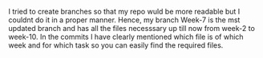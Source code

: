 I tried to create branches so that my repo wuld be more readable but I couldnt do it in a proper manner. Hence, my branch Week-7 is the mst updated branch and has all the files necesssary up till now from week-2 to week-10. In the commits I have clearly mentioned which file is of which week and for which task so you can easily find the required files.
